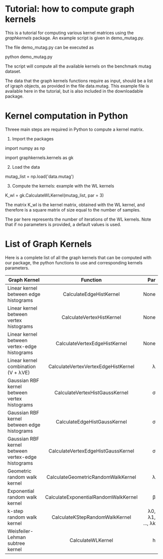 # Tutorial: how to compute graph kernels

This is a tutorial for computing various kernel matrices using the *graphkernels* package. An example script is given in demo_mutag.py. 

The file demo_mutag.py can be executed as 

python demo_mutag.py

The script will compute all the available kernels on the benchmark mutag dataset. 

The data that the graph kernels functions require as input, should be a list of igraph objects, as provided in the file data.mutag. This example file is available here in the tutorial, but is also included in the downloadable package.

# Kernel computation in Python

Threee main steps are required in Python to compute a kernel matrix. 

1. Import the packages

import numpy as np

import graphkernels.kernels as gk

2. Load the data

mutag_list = np.load('data.mutag')

3. Compute the kernels: example with the WL kernels

K_wl = gk.CalculateWLKernel(mutag_list, par = 3)


The matrix K_wl is the kernel matrix, obtained with the WL kernel, and therefore is a square matrix of size equal to the number of samples.

The par here represents the number of iterations of the WL kernels. Note that if no parameters is provided, a default values is used.  

# List of Graph Kernels

Here is a complete list of all the graph kernels that can be computed with our package, the python functions to use and corresponding kernels parameters. 


| Graph Kernel      | Function           | Par  |
| ------------- |:-------------:| -----:|
| Linear kernel between edge histograms	| CalculateEdgeHistKernel |	None |
| Linear kernel between vertex histograms | CalculateVertexHistKernel|	None |
| Linear kernel between vertex-edge histograms | CalculateVertexEdgeHistKernel |	None |
| Linear kernel combination (V + λVE)	| CalculateVertexVertexEdgeHistKernel |	λ |
| Gaussian RBF kernel between vertex histograms	| CalculateVertexHistGaussKernel |	σ |
| Gaussian RBF kernel between edge histograms | CalculateEdgeHistGaussKernel |	σ |
| Gaussian RBF kernel between vertex-edge histograms | CalculateVertexEdgeHistGaussKernel |	σ |
| Geometric random walk kernel | CalculateGeometricRandomWalkKernel |	λ |
| Exponential random walk kernel | CalculateExponentialRandomWalkKernel	| β |
| k-step random walk kernel | CalculateKStepRandomWalkKernel |	λ0, λ1, ..., λk |
| Weisfeiler-Lehman subtree kernel | CalculateWLKernel | h | 





